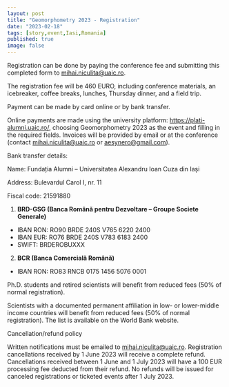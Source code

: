 ```yaml
---
layout: post
title: "Geomorphometry 2023 - Registration"
date: "2023-02-18"
tags: [story,event,Iasi,Romania]
published: true
image: false
---
```



Registration can be done by paying the conference fee and submitting this completed form to mihai.niculita@uaic.ro.

The registration fee will be 460 EURO, including conference materials, an icebreaker, coffee breaks, lunches, Thursday dinner, and a field trip.

Payment can be made by card online or by bank transfer.

Online payments are made using the university platform: https://plati-alumni.uaic.ro/, choosing Geomorphometry 2023 as the event and filling in the required fields. Invoices will be provided by email or at the conference (contact mihai.niculita@uaic.ro or aesynero@gmail.com).

Bank transfer details:

Name: Fundația Alumni – Universitatea Alexandru Ioan Cuza din Iași

Address: Bulevardul Carol I, nr. 11

Fiscal code: 21591880

1. **BRD-GSG (Banca Română pentru Dezvoltare – Groupe Societe Generale)**
- IBAN RON: RO90 BRDE 240S V765 6220 2400
- IBAN EUR: RO76 BRDE 240S V783 6183 2400
- SWIFT: BRDEROBUXXX

2. **BCR (Banca Comercială Română)**
- IBAN RON: RO83 RNCB 0175 1456 5076 0001


Ph.D. students and retired scientists will benefit from reduced fees (50% of normal registration).

Scientists with a documented permanent affiliation in low- or lower-middle income countries will benefit from reduced fees (50% of normal registration). The list is available on the World Bank website.

Cancellation/refund policy

Written notifications must be emailed to mihai.niculita@uaic.ro.
Registration cancellations received by 1 June 2023 will receive a complete refund.
Cancellations received between 1 June and 1 July 2023 will have a 100 EUR processing fee deducted from their refund.
No refunds will be issued for canceled registrations or ticketed events after 1 July 2023.
